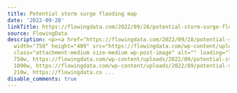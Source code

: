 ```yaml
---
title: Potential storm surge flooding map
date: '2022-09-28'
linkTitle: https://flowingdata.com/2022/09/28/potential-storm-surge-flooding-map/
source: FlowingData
description: <p><a href="https://flowingdata.com/2022/09/28/potential-storm-surge-flooding-map/"><img
  width="750" height="489" src="https://flowingdata.com/wp-content/uploads/2022/09/potential-storm-surge-map-750x489.png"
  class="attachment-medium size-medium wp-post-image" alt="" loading="lazy" srcset="https://flowingdata.com/wp-content/uploads/2022/09/potential-storm-surge-map-750x489.png
  750w, https://flowingdata.com/wp-content/uploads/2022/09/potential-storm-surge-map-1090x710.png
  1090w, https://flowingdata.com/wp-content/uploads/2022/09/potential-storm-surge-map-210x137.png
  210w, https://flowingdata.co ...
disable_comments: true
---
```

<p><a href="https://flowingdata.com/2022/09/28/potential-storm-surge-flooding-map/"><img width="750" height="489" src="https://flowingdata.com/wp-content/uploads/2022/09/potential-storm-surge-map-750x489.png" class="attachment-medium size-medium wp-post-image" alt="" loading="lazy" srcset="https://flowingdata.com/wp-content/uploads/2022/09/potential-storm-surge-map-750x489.png 750w, https://flowingdata.com/wp-content/uploads/2022/09/potential-storm-surge-map-1090x710.png 1090w, https://flowingdata.com/wp-content/uploads/2022/09/potential-storm-surge-map-210x137.png 210w, https://flowingdata.co ...